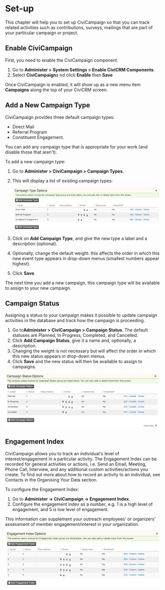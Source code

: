 Set-up
======

This chapter will help you to set up CiviCampaign so that you can track
related activities such as contributions, surveys, mailings that are
part of your particular campaign or project. 

Enable CiviCampaign 
---------------------

First, you need to enable the CiviCampaign component.

1.  Go to **Administer > System Settings > Enable CiviCRM
    Components**.
2.  Select **CiviCampaign**a nd click **Enable** then **Save** 

Once CiviCampaign is enabled, it will show up as a new menu item
**Campaigns** along the top of your CiviCRM screen.

Add a New Campaign Type
-----------------------

CiviCampaign provides three default campaign types:

-   Direct Mail
-   Referral Program
-   Constituent Engagement.

You can add any campaign type that is appropriate for your work (and
disable those that aren't).

To add a new campaign type:

1.  Go to **Administer > CiviCampaign > Campaign Types**. 
2.  This will display a list of existing campaign types: 
     
    ![](../img/campaign_configuration_typeoptions_1.png)
3.  Click on **Add Campaign Type**, and give the new type a label and a
    description (optional).
4.  Optionally, change the default weight: this affects the order in
    which this new event type appears in drop-down menus (smallest
    numbers appear highest).
5.  Click **Save**.

The next time you add a new campaign, this campaign type will be
available to assign to your new campaign.

Campaign Status
---------------

Assigning a status to your campaign makes it possible to update campaign
activities in the database and track how the campaign is proceeding.

1.  Go to**Administer > CiviCampaign > Campaign Status**. 
    The default statuses are Planned, In Progress, Completed, and
    Cancelled.
2.  Click **Add Campaign Status**, give it a name and, optionally, a
    description.
3.  Changing the weight is not necessary but will affect the order in
    which this new status appears in drop-down menus.
4.  Click **Save** and the new status will then be available to assign
    to campaigns.

![](../img/campaign_configuration_statuses.png)

Engagement Index 
------------------------------------------------------------------

CiviCampaign allows you to track an individual's level of
interest/engagement in a particular activity. The Engagement Index can
be recorded for general activities or actions, i.e. Send an Email,
Meeting, Phone Call, Interview, and any additional custom
activities/actions you create. To find out more about how to record an
activity to an individual, see Contacts in the Organising Your Data
section. 

To configure the Engagement Index:

1.  Go to **Administer -> CiviCampaign -> Engagement Index**.
2.  Configure the engagement index as a number, e.g. 1 is a high level
    of engagement, and 5 is low level of engagement.

This information can supplement your outreach employees' or organizers'
assessment of member engagement/interest in your organization.

![](../img/campaign_configuration_engageoptions.png)
